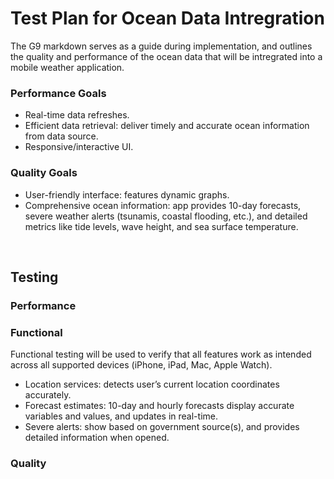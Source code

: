 # Test Plan for Ocean Data Intregration
The G9 markdown serves as a guide during implementation, and outlines the quality and performance of the ocean data that will be intregrated into a mobile weather application.

### Performance Goals
+ Real-time data refreshes.
+ Efficient data retrieval: deliver timely and accurate ocean information from data source.
+ Responsive/interactive UI.
  
### Quality Goals
+ User-friendly interface: features dynamic graphs.
+ Comprehensive ocean information: app provides 10-day forecasts, severe weather alerts (tsunamis, coastal flooding, etc.), and detailed metrics like tide levels, wave height, and sea surface temperature.
</br>

## Testing
### Performance

### Functional
Functional testing will be used to verify that all features work as intended across all supported devices (iPhone, iPad, Mac, Apple Watch).
+ Location services: detects user’s current location coordinates accurately.
+ Forecast estimates: 10-day and hourly forecasts display accurate variables and values, and updates in real-time.
+ Severe alerts: show based on government source(s), and provides detailed information when opened.

### Quality

